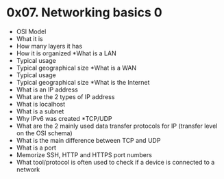 # 0x07. Networking basics <b>0</b>
* OSI Model
* What it is
* How many layers it has
* How it is organized
*What is a LAN
* Typical usage
* Typical geographical size
*What is a WAN
* Typical usage
* Typical geographical size
*What is the Internet
* What is an IP address
* What are the 2 types of IP address
* What is localhost
* What is a subnet
* Why IPv6 was created
*TCP/UDP
* What are the 2 mainly used data transfer protocols for IP (transfer level on the OSI schema)
* What is the main difference between TCP and UDP
* What is a port
* Memorize SSH, HTTP and HTTPS port numbers
* What tool/protocol is often used to check if a device is connected to a network

